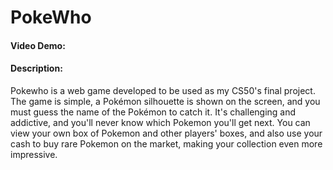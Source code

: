 # PokeWho
#### Video Demo:  <URL HERE>
#### Description:
Pokewho is a web game developed to be used as my CS50's final project. The game is simple, a Pokémon silhouette is shown on the screen, and you must guess the name of the Pokémon to catch it. It's challenging and addictive, and you'll never know which Pokemon you'll get next. You can view your own box of Pokemon and other players' boxes, and also use your cash to buy rare Pokemon on the market, making your collection even more impressive.
